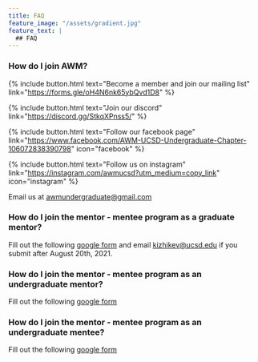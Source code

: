 ```yaml
---
title: FAQ
feature_image: "/assets/gradient.jpg"
feature_text: |
  ## FAQ
---
```


### How do I join AWM? 

{% include button.html text="Become a member and join our mailing list" link="https://forms.gle/oH4N6nk65ybQvd1D8" %}

{% include button.html text="Join our discord" link="https://discord.gg/StkqXPnss5/" %}

{% include button.html text="Follow our facebook page" link="https://www.facebook.com/AWM-UCSD-Undergraduate-Chapter-106072838390798" icon="facebook" %}

{% include button.html text="Follow us on instagram" link="https://instagram.com/awmucsd?utm_medium=copy_link" icon="instagram" %}

Email us at <a href = "mailto: awmundergraduate@gmail.com">awmundergraduate@gmail.com</a>

### How do I join the mentor - mentee program as a graduate mentor?

Fill out the following [google form](https://forms.gle/Z3zFhubV37YEhqLG7) and email kizhikev@ucsd.edu if you submit after August 20th, 2021.

### How do I join the mentor - mentee program as an undergraduate mentor?

Fill out the following [google form](https://forms.gle/7STprGuUQBgxTT6u7)

### How do I join the mentor - mentee program as an undergraduate mentee?

Fill out the following [google form](https://forms.gle/icSwLgJWe1tCqrFY6)
